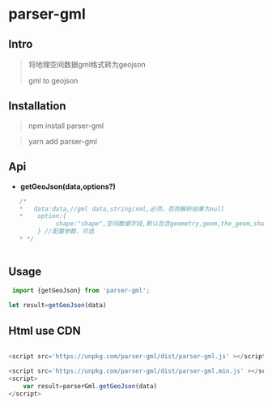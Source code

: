 


#  parser-gml

## Intro



> 将地理空间数据gml格式转为geojson
> 
> gml to geojson

## Installation

> npm install parser-gml
>

> yarn add  parser-gml


## Api

* **getGeoJson(data,options?)**

```javascript
   /*
   *   data:data,//gml data,string/xml,必须，否则解析结果为null
   *    option:{
             shape:"shape",空间数据字段,默认包含geometry,geom,the_geom,shape,空间字段是其不包含以上在这配置,忽略大小写       
        } //配置参数，可选 
   * */
    
```

## Usage

```javascript
 import {getGeoJson} from 'parser-gml';
   
let result=getGeoJson(data)
```
  

## Html use CDN   
```javascript

<script src='https://unpkg.com/parser-gml/dist/parser-gml.js' ></script>

<script src='https://unpkg.com/parser-gml/dist/parser-gml.min.js' ></script>
<script>
    var result=parserGml.getGeoJson(data)
</script>

```



